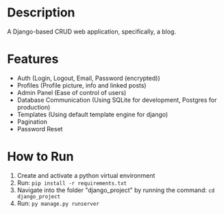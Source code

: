 ﻿# Description
A Django-based CRUD web application, specifically, a blog.
# Features
- Auth (Login, Logout, Email, Password (encrypted))
- Profiles (Profile picture, info and linked posts)
- Admin Panel (Ease of control of users)
- Database Communication (Using SQLite for development, Postgres for production)
- Templates (Using default template engine for django)
- Pagination
- Password Reset
# How to Run
1. Create and activate a python virtual environment
2. Run: `pip install -r requirements.txt`
3. Navigate into the folder "django_project" by running the command: `cd django_project`
4. Run: `py manage.py runserver`
